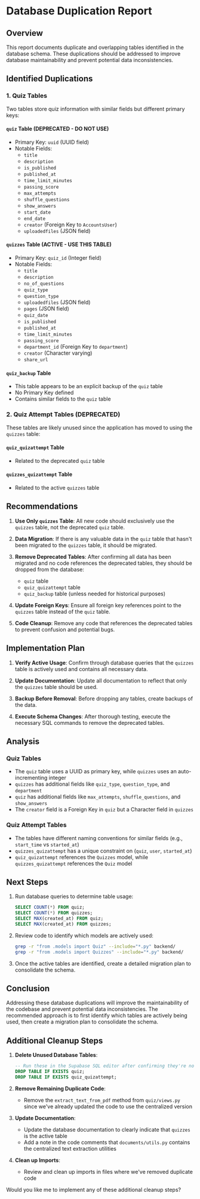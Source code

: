# Database Duplication Report

## Overview

This report documents duplicate and overlapping tables identified in the database schema. These duplications should be addressed to improve database maintainability and prevent potential data inconsistencies.

## Identified Duplications

### 1. Quiz Tables

Two tables store quiz information with similar fields but different primary keys:

#### `quiz` Table (DEPRECATED - DO NOT USE)
- Primary Key: `uuid` (UUID field)
- Notable Fields: 
  - `title`
  - `description`
  - `is_published`
  - `published_at`
  - `time_limit_minutes`
  - `passing_score`
  - `max_attempts`
  - `shuffle_questions`
  - `show_answers`
  - `start_date`
  - `end_date`
  - `creator` (Foreign Key to `AccountsUser`)
  - `uploadedfiles` (JSON field)

#### `quizzes` Table (ACTIVE - USE THIS TABLE)
- Primary Key: `quiz_id` (Integer field)
- Notable Fields:
  - `title`
  - `description`
  - `no_of_questions`
  - `quiz_type`
  - `question_type`
  - `uploadedfiles` (JSON field)
  - `pages` (JSON field)
  - `quiz_date`
  - `is_published`
  - `published_at`
  - `time_limit_minutes`
  - `passing_score`
  - `department_id` (Foreign Key to `department`)
  - `creator` (Character varying)
  - `share_url`

#### `quiz_backup` Table
- This table appears to be an explicit backup of the `quiz` table
- No Primary Key defined
- Contains similar fields to the `quiz` table

### 2. Quiz Attempt Tables (DEPRECATED)

These tables are likely unused since the application has moved to using the `quizzes` table:

#### `quiz_quizattempt` Table
- Related to the deprecated `quiz` table

#### `quizzes_quizattempt` Table
- Related to the active `quizzes` table

## Recommendations

1. **Use Only `quizzes` Table**: All new code should exclusively use the `quizzes` table, not the deprecated `quiz` table.

2. **Data Migration**: If there is any valuable data in the `quiz` table that hasn't been migrated to the `quizzes` table, it should be migrated.

3. **Remove Deprecated Tables**: After confirming all data has been migrated and no code references the deprecated tables, they should be dropped from the database:
   - `quiz` table
   - `quiz_quizattempt` table
   - `quiz_backup` table (unless needed for historical purposes)

4. **Update Foreign Keys**: Ensure all foreign key references point to the `quizzes` table instead of the `quiz` table.

5. **Code Cleanup**: Remove any code that references the deprecated tables to prevent confusion and potential bugs.

## Implementation Plan

1. **Verify Active Usage**: Confirm through database queries that the `quizzes` table is actively used and contains all necessary data.

2. **Update Documentation**: Update all documentation to reflect that only the `quizzes` table should be used.

3. **Backup Before Removal**: Before dropping any tables, create backups of the data.

4. **Execute Schema Changes**: After thorough testing, execute the necessary SQL commands to remove the deprecated tables.

## Analysis

### Quiz Tables
- The `quiz` table uses a UUID as primary key, while `quizzes` uses an auto-incrementing integer
- `quizzes` has additional fields like `quiz_type`, `question_type`, and `department`
- `quiz` has additional fields like `max_attempts`, `shuffle_questions`, and `show_answers`
- The `creator` field is a Foreign Key in `quiz` but a Character field in `quizzes`

### Quiz Attempt Tables
- The tables have different naming conventions for similar fields (e.g., `start_time` vs `started_at`)
- `quizzes_quizattempt` has a unique constraint on (`quiz`, `user`, `started_at`)
- `quiz_quizattempt` references the `Quizzes` model, while `quizzes_quizattempt` references the `Quiz` model

## Next Steps

1. Run database queries to determine table usage:
   ```sql
   SELECT COUNT(*) FROM quiz;
   SELECT COUNT(*) FROM quizzes;
   SELECT MAX(created_at) FROM quiz;
   SELECT MAX(created_at) FROM quizzes;
   ```

2. Review code to identify which models are actively used:
   ```bash
   grep -r "from .models import Quiz" --include="*.py" backend/
   grep -r "from .models import Quizzes" --include="*.py" backend/
   ```

3. Once the active tables are identified, create a detailed migration plan to consolidate the schema.

## Conclusion

Addressing these database duplications will improve the maintainability of the codebase and prevent potential data inconsistencies. The recommended approach is to first identify which tables are actively being used, then create a migration plan to consolidate the schema. 

## Additional Cleanup Steps

1. **Delete Unused Database Tables**:
   ```sql
   -- Run these in the Supabase SQL editor after confirming they're not in use
   DROP TABLE IF EXISTS quiz;
   DROP TABLE IF EXISTS quiz_quizattempt;
   ```

2. **Remove Remaining Duplicate Code**:
   - Remove the `extract_text_from_pdf` method from `quiz/views.py` since we've already updated the code to use the centralized version

3. **Update Documentation**:
   - Update the database documentation to clearly indicate that `quizzes` is the active table
   - Add a note in the code comments that `documents/utils.py` contains the centralized text extraction utilities

4. **Clean up Imports**:
   - Review and clean up imports in files where we've removed duplicate code

Would you like me to implement any of these additional cleanup steps? 